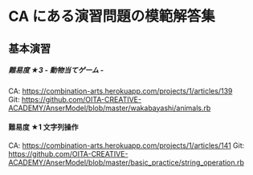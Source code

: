 # CA にある演習問題の模範解答集

## 基本演習

##### 難易度 ★3 - 動物当てゲーム -

CA: https://combination-arts.herokuapp.com/projects/1/articles/139  
Git: https://github.com/OITA-CREATIVE-ACADEMY/AnserModel/blob/master/wakabayashi/animals.rb

#### 難易度 ★1 文字列操作

CA: https://combination-arts.herokuapp.com/projects/1/articles/141
Git: https://github.com/OITA-CREATIVE-ACADEMY/AnserModel/blob/master/basic_practice/string_operation.rb
